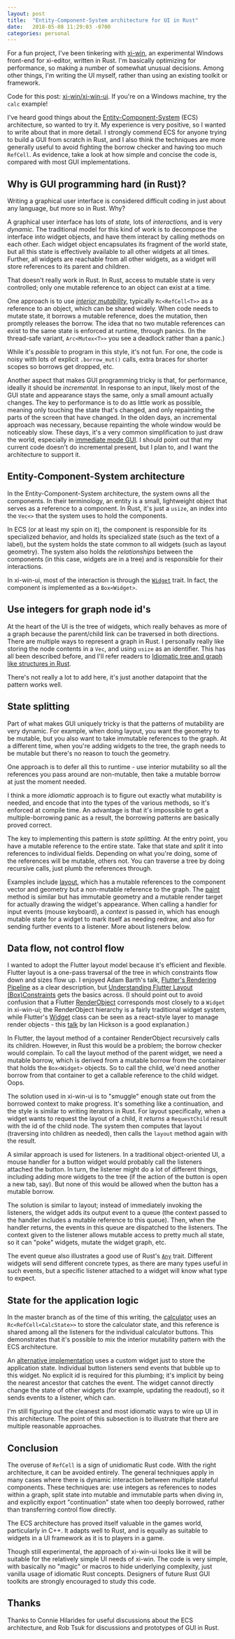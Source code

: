 ```yaml
---
layout: post
title:  "Entity-Component-System architecture for UI in Rust"
date:   2018-05-08 11:29:03 -0700
categories: personal
---
```

For a fun project, I've been tinkering with [xi-win](https://github.com/google/xi-win), an experimental Windows front-end for xi-editor, written in Rust. I'm basically optimizing for performance, so making a number of somewhat unusual decisions. Among other things, I'm writing the UI myself, rather than using an existing toolkit or framework.

Code for this post: [xi-win/xi-win-ui](https://github.com/google/xi-win/tree/master/xi-win-ui). If you're on a Windows machine, try the `calc` example!

I've heard good things about the [Entity-Component-System](https://en.wikipedia.org/wiki/Entity%E2%80%93component%E2%80%93system) (ECS) architecture, so wanted to try it. My experience is very positive, so I wanted to write about that in more detail. I strongly commend ECS for anyone trying to build a GUI from scratch in Rust, and I also think the techniques are more generally useful to avoid fighting the borrow checker and having too much `RefCell`. As evidence, take a look at how simple and concise the code is, compared with most GUI implementations.

## Why is GUI programming hard (in Rust)?

Writing a graphical user interface is considered difficult coding in just about any language, but more so in Rust. Why?

A graphical user interface has lots of _state,_ lots of _interactions,_ and is very _dynamic._ The traditional model for this kind of work is to decompose the interface into widget objects, and have them interact by calling methods on each other. Each widget object encapsulates its fragment of the world state, but all this state is effectively available to all other widgets at all times. Further, all widgets are reachable from all other widgets, as a widget will store references to its parent and children.

That doesn't really work in Rust. In Rust, access to mutable state is very controlled; only one mutable reference to an object can exist at a time.

One approach is to use [_interior mutability,_](https://doc.rust-lang.org/book/second-edition/ch15-05-interior-mutability.html) typically `Rc<RefCell<T>>` as a reference to an object, which can be shared widely. When code needs to mutate state, it borrows a mutable reference, does the mutation, then promptly releases the borrow. The idea that no two mutable references can exist to the same state is enforced at runtime, through panics. (In the thread-safe variant, `Arc<Mutex<T>>` you see a deadlock rather than a panic.)

While it's _possible_ to program in this style, it's not fun. For one, the code is noisy with lots of explicit `.borrow_mut()` calls, extra braces for shorter scopes so borrows get dropped, etc.

Another aspect that makes GUI programming tricky is that, for performance, ideally it should be _incremental._ In response to an input, likely most of the GUI state and appearance stays the same, only a small amount actually changes. The key to performance is to do as little work as possible, meaning only touching the state that's changed, and only repainting the parts of the screen that have changed. In the olden days, an incremental approach was necessary, because repainting the whole window would be noticeably slow. These days, it's a very common simplification to just draw the world, especially in [immediate mode GUI](https://gist.github.com/bkaradzic/853fd21a15542e0ec96f7268150f1b62). I should point out that my current code doesn't do incremental present, but I plan to, and I want the architecture to support it.

## Entity-Component-System architecture

In the Entity-Component-System architecture, the system owns all the components. In their terminology, an entity is a small, lightweight object that serves as a reference to a component. In Rust, it's just a `usize`, an index into the `Vec<>` that the system uses to hold the components.

In ECS (or at least my spin on it), the component is responsible for its specialized behavior, and holds its specialized state (such as the text of a label), but the system holds the state common to all widgets (such as layout geometry). The system also holds the _relationships_ between the components (in this case, widgets are in a tree) and is responsible for their interactions.

In xi-win-ui, most of the interaction is through the [`Widget`](https://github.com/google/xi-win/blob/8c5ef020c846a0a8e152cd8ab5d2b79bdb3e6cb1/xi-win-ui/src/widget/mod.rs#L34) trait. In fact, the component is implemented as a `Box<Widget>`.

## Use integers for graph node id's

At the heart of the UI is the tree of widgets, which really behaves as more of a graph because the parent/child link can be traversed in both directions. There are multiple ways to represent a graph in Rust. I personally really like storing the node contents in a `Vec`, and using `usize` as an identifier. This has all been described before, and I'll refer readers to [Idiomatic tree and graph like structures in Rust](https://rust-leipzig.github.io/architecture/2016/12/20/idiomatic-trees-in-rust/).

There's not really a lot to add here, it's just another datapoint that the pattern works well.

## State splitting

Part of what makes GUI uniquely tricky is that the patterns of mutability are very dynamic. For example, when doing layout, you want the geometry to be mutable, but you also want to take immutable references to the graph. At a different time, when you're adding widgets to the tree, the graph needs to be mutable but there's no reason to touch the geometry.

One approach is to defer all this to runtime - use interior mutability so all the references you pass around are non-mutable, then take a mutable borrow at just the moment needed.

I think a more _idiomatic_ approach is to figure out exactly what mutability is needed, and encode that into the types of the various methods, so it's enforced at compile time. An advantage is that it's impossible to get a multiple-borrowing panic as a result, the borrowing patterns are basically proved correct.

The key to implementing this pattern is _state splitting._ At the entry point, you have a mutable reference to the entire state. Take that state and _split_ it into references to individual fields. Depending on what you're doing, some of the references will be mutable, others not. You can traverse a tree by doing recursive calls, just plumb the references through.

Examples include [layout](https://github.com/google/xi-win/blob/8c5ef020c846a0a8e152cd8ab5d2b79bdb3e6cb1/xi-win-ui/src/lib.rs#L304), which has a mutable references to the component vector and geometry but a non-mutable reference to the graph. The [paint](https://github.com/google/xi-win/blob/8c5ef020c846a0a8e152cd8ab5d2b79bdb3e6cb1/xi-win-ui/src/lib.rs#L295) method is similar but has immutable geometry and a mutable render target for actually drawing the widget's appearance. When calling a handler for input events (mouse keyboard), a _context_ is passed in, which has enough mutable state for a widget to mark itself as needing redraw, and also for sending further events to a listener. More about listeners below.

## Data flow, not control flow

I wanted to adopt the Flutter layout model because it's efficient and flexible. Flutter layout is a one-pass traversal of the tree in which constraints flow down and sizes flow up. I enjoyed Adam Barth's talk, [Flutter's Rendering Pipeline](https://www.youtube.com/watch?v=UUfXWzp0-DU) as a clear description, but [Understanding Flutter Layout (Box)Constraints](https://proandroiddev.com/understanding-flutter-layout-box-constraints-292cc0d5e807) gets the basics across. (I should point out to avoid confusion that a Flutter [RenderObject](https://docs.flutter.io/flutter/rendering/RenderObject-class.html) corresponds most closely to a `Widget` in xi-win-ui; the RenderObject hierarchy is a fairly traditional widget system, while Flutter's [Widget](https://docs.flutter.io/flutter/widgets/Widget-class.html) class can be seen as a react-style layer to manage render objects - this [talk](https://www.youtube.com/watch?v=dkyY9WCGMi0) by Ian Hickson is a good explanation.)

In Flutter, the layout method of a container RenderObject recursively calls its children. However, in Rust this would be a problem; the borrow checker would complain. To call the layout method of the parent widget, we need a mutable borrow, which is derived from a mutable borrow from the container that holds the `Box<Widget>` objects. So to call the child, we'd need another borrow from that container to get a callable reference to the child widget. Oops.

The solution used in xi-win-ui is to "smuggle" enough state out from the borrowed context to make progress. It's something like a continuation, and the style is similar to writing iterators in Rust. For layout specifically, when a widget wants to request the layout of a child, it _returns_ a `RequestChild` result with the id of the child node. The system then computes that layout (traversing into children as needed), then calls the `layout` method again with the result.

A similar approach is used for listeners. In a traditional object-oriented UI, a mouse handler for a button widget would probably call the listeners attached the button. In turn, the listener might do a lot of different things, including adding more widgets to the tree (if the action of the button is open a new tab, say). But none of this would be allowed when the button has a mutable borrow.

The solution is similar to layout; instead of immediately invoking the listeners, the widget adds its output event to a queue (the context passed to the handler includes a mutable reference to this queue). Then, when the handler returns, the events in this queue are dispatched to the listeners. The context given to the listener allows mutable access to pretty much all state, so it can "poke" widgets, mutate the widget graph, etc.

The event queue also illustrates a good use of Rust's [`Any`](https://doc.rust-lang.org/std/any/trait.Any.html) trait. Different widgets will send different concrete types, as there are many types useful in such events, but a specific listener attached to a widget will know what type to expect.

## State for the application logic

In the master branch as of the time of this writing, the [calculator](https://github.com/google/xi-win/blob/8c5ef020c846a0a8e152cd8ab5d2b79bdb3e6cb1/xi-win-ui/examples/calc.rs) uses an `Rc<RefCell<CalcState>>` to store the calculator state, and this reference is shared among all the listeners for the individual calculator buttons. This demonstrates that it's possible to mix the interior mutability pattern with the ECS architecture.

An [alternative implementation](https://github.com/google/xi-win/pull/32) uses a custom widget just to store the application state. Individual button listeners send events that bubble up to this widget. No explicit id is required for this plumbing; it's implicit by being the nearest ancestor that catches the event. The widget cannot directly change the state of other widgets (for example, updating the readout), so it sends events to a listener, which can.

I'm still figuring out the cleanest and most idiomatic ways to wire up UI in this architecture. The point of this subsection is to illustrate that there are multiple reasonable approaches.

## Conclusion

The overuse of `RefCell` is a sign of unidiomatic Rust code. With the right architecture, it can be avoided entirely. The general techniques apply in many cases where there is dynamic interaction between multiple stateful components. These techniques are: use integers as references to nodes within a graph, split state into mutable and immutable parts when diving in, and explicitly export "continuation" state when too deeply borrowed, rather than transferring control flow directly.

The ECS architecture has proved itself valuable in the games world, particularly in C++. It adapts well to Rust, and is equally as suitable to widgets in a UI framework as it is to players in a game.

Though still experimental, the approach of xi-win-ui looks like it will be suitable for the relatively simple UI needs of xi-win. The code is very simple, with basically no "magic" or macros to hide underlying complexity, just vanilla usage of idiomatic Rust concepts. Designers of future Rust GUI toolkits are strongly encouraged to study this code.

## Thanks

Thanks to Connie Hilarides for useful discussions about the ECS architecture, and Rob Tsuk for discussions and prototypes of GUI in Rust.
